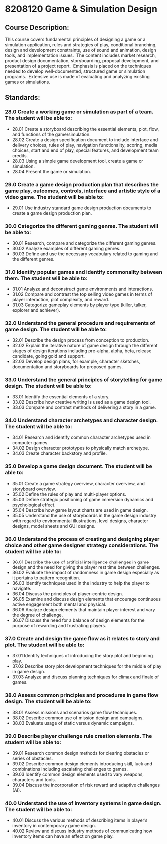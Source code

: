 # 8208120 Game & Simulation Design

## Course Description:

This course covers fundamental principles of designing a game or a simulation application, rules and strategies of play, conditional branching, design and development constraints, use of sound and animation, design tools, and implementation issues.  The content includes market research, product design documentation, storyboarding, proposal development, and presentation of a project report.  Emphasis is placed on the techniques needed to develop well-documented, structured game or simulation programs.  Extensive use is made of evaluating and analyzing existing games or simulations.

## Standards:
### 28.0	Create a working game or simulation as part of a team. The student will be able to:
- 28.01	Create a storyboard describing the essential elements, plot, flow, and functions of the game/simulation.
- 28.02	Create a design specification document to include interface and delivery choices, rules of play, navigation functionality, scoring, media choices, start and end of play, special features, and development team credits.
- 28.03	Using a simple game development tool, create a game or simulation.
- 28.04	Present the game or simulation.
### 29.0	Create a game design production plan that describes the game play, outcomes, controls, interface and artistic style of a video game. The student will be able to:
- 29.01	Use industry standard game design production documents to create a game design production plan.
### 30.0	Categorize the different gaming genres. The student will be able to:
- 30.01	Research, compare and categorize the different gaming genres.
- 30.02	Analyze examples of different gaming genres.
- 30.03	Define and use the necessary vocabulary related to gaming and the different genres.
### 31.0	Identify popular games and identify commonality between them. The student will be able to:
- 31.01	Analyze and deconstruct game environments and interactions.
- 31.02	Compare and contrast the top selling video games in terms of player interaction, plot complexity, and reward.
- 31.03	Categorize gameplay elements by player type (killer, talker, explorer and achiever).
### 32.0	Understand the general procedure and requirements of game design. The student will be able to:
- 32.01	Describe the design process from conception to production.
- 32.02	Explain the iterative nature of game design through the different stages of design iterations including pre-alpha, alpha, beta, release candidate, going gold and support.
- 32.03	Develop design plans, for example, character sketches, documentation and storyboards for proposed games.
### 33.0	Understand the general principles of storytelling for game design. The student will be able to:
- 33.01	Identify the essential elements of a story.
- 33.02	Describe how creative writing is used as a game design tool.
- 33.03	Compare and contrast methods of delivering a story in a game.
### 34.0	Understand character archetypes and character design. The student will be able to:
- 34.01	Research and identify common character archetypes used in computer games.
- 34.02	Design character prototypes to physically match archetype.
- 34.03	Create character backstory and profile.
### 35.0	Develop a game design document. The student will be able to:
- 35.01	Create a game strategy overview, character overview, and storyboard overview.
- 35.02	Define the rules of play and multi-player options.
- 35.03	Define strategic positioning of game immersion dynamics and psychological effect.
- 35.04	Describe how game layout charts are used in game design.
- 35.05	Understand the use of storyboards in the game design industry with regard to environmental illustrations, level designs, character designs, model sheets and GUI designs.
### 36.0	Understand the process of creating and designing player choice and other game designer strategy considerations. The student will be able to:
- 36.01	Describe the use of artificial intelligence challenges in game design and the need for giving the player rest time between challenges.
- 36.02	Evaluate the impact of randomness in game design especially as it pertains to pattern recognition.
- 36.03	Identify techniques used in the industry to help the player to navigate.
- 36.04	Discuss the principles of player-centric design.
- 36.05	Examine and discuss design elements that encourage continuous active engagement both mental and physical.
- 36.06	Analyze design elements that maintain player interest and vary the degree of challenge.
- 36.07	Discuss the need for a balance of design elements for the purpose of rewarding and frustrating players.
### 37.0	Create and design the game flow as it relates to story and plot. The student will be able to:
- 37.01	Identify techniques of introducing the story plot and beginning play.
- 37.02	Describe story plot development techniques for the middle of play in game design.
- 37.03	Analyze and discuss planning techniques for climax and finale of games.
### 38.0	Assess common principles and procedures in game flow design. The student will be able to:
- 38.01	Assess missions and scenarios game flow techniques.
- 38.02	Describe common use of mission design and campaigns.
- 38.03	Evaluate usage of static versus dynamic campaigns.
### 39.0	Describe player challenge rule creation elements. The student will be able to:
- 39.01	Research common design methods for clearing obstacles or series of obstacles.
- 39.02	Describe common design elements introducing skill, luck and combinations including escalating challenges to games.
- 39.03	Identify common design elements used to vary weapons, characters and tools.
- 39.04	Discuss the incorporation of risk reward and adaptive challenges (AI).
### 40.0	Understand the use of inventory systems in game design. The student will be able to:
- 40.01	Discuss the various methods of describing items in player’s inventory in contemporary game design.
- 40.02	Review and discuss industry methods of communicating how inventory items can have an effect on game play.
